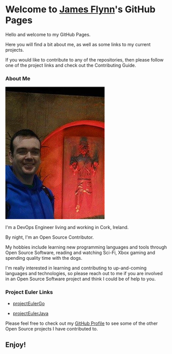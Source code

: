 <link rel="apple-touch-icon" sizes="180x180" href="images/favicon/apple-touch-icon.png?v=8j8977eB5g">
<link rel="icon" type="image/png" sizes="32x32" href="images/favicon/favicon-32x32.png?v=8j8977eB5g">
<link rel="icon" type="image/png" sizes="16x16" href="images/favicon/favicon-16x16.png?v=8j8977eB5g">
<link rel="manifest" href="images/favicon/site.webmanifest?v=8j8977eB5g">
<link rel="mask-icon" href="images/favicon/safari-pinned-tab.svg?v=8j8977eB5g" color="#5bbad5">
<link rel="shortcut icon" href="images/favicon/favicon.ico?v=8j8977eB5g">
<meta name="msapplication-TileColor" content="#da532c">
<meta name="msapplication-config" content="images/favicon/browserconfig.xml?v=8j8977eB5g">
<meta name="theme-color" content="#ffffff">

# Welcome to [James Flynn](https://github.com/james-flynn-ie)'s GitHub Pages

Hello and welcome to my GitHub Pages.

Here you will find a bit about me, as well as some links to my current projects.

If you would like to contribute to any of the repositories, then please follow one of the project links and check out the Contributing Guide.

### About Me

![James Flynn](images/james_pic.png)

I'm a DevOps Engineer living and working in Cork, Ireland. 

By night, I'm an Open Source Contributor.

My hobbies include learning new programming languages and tools through Open Source Software, reading and watching Sci-Fi, Xbox gaming and spending quality time with the dogs.

I'm really interested in learning and contributing to up-and-coming languages and technologies, so please reach out to me if you are involved in an Open Source Software project and think I could be of help to you.

### Project Euler Links

- [projectEulerGo](https://james-flynn-ie.github.io/projectEulerGo)

- [projectEulerJava](https://james-flynn-ie.github.io/projectEulerJava)

Please feel free to check out my [GitHub Profile](https://github.com/james-flynn-ie) to see some of the other Open Source projects I have contributed to.

## Enjoy!
